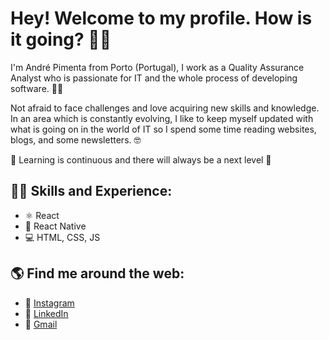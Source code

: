 # Hey! Welcome to my profile. How is it going? 👋😄

I'm André Pimenta from Porto (Portugal), I work as a Quality Assurance Analyst who is passionate for IT and the whole process of developing software. 👨‍💻

Not afraid to face challenges and love acquiring new skills and knowledge. In an area which is constantly evolving, I like to keep myself updated with what is going on in the world of IT so I spend some time reading websites, blogs, and some newsletters. 🤓

💭 Learning is continuous and there will always be a next level 💭

##  👨‍💻 Skills and Experience:
* ⚛ React
* 📱 React Native
* 💻 HTML, CSS, JS

##  🌎 Find me around the web:
* 📸 [Instagram](https://www.instagram.com/andre.pimenta13/) <br>
* 💼 [LinkedIn](https://www.linkedin.com/in/andrepimenta13/) <br>
* 📧 [Gmail](mailto:trz.andre@gmail.com) <br>
